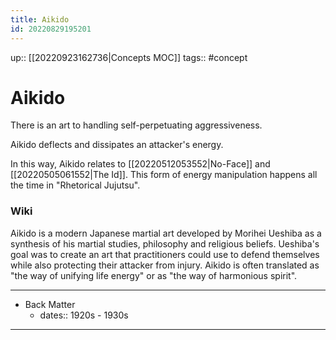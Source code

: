 ```yaml
---
title: Aikido
id: 20220829195201
---
```

up:: [[20220923162736|Concepts MOC]]
tags:: #concept

# Aikido
There is an art to handling self-perpetuating aggressiveness. 

Aikido deflects and dissipates an attacker's energy.

In this way, Aikido relates to [[20220512053552|No-Face]] and [[20220505061552|The Id]]. This form of energy manipulation happens all the time in "Rhetorical Jujutsu".

### Wiki
Aikido is a modern Japanese martial art developed by Morihei Ueshiba as a synthesis of his martial studies, philosophy and religious beliefs. Ueshiba's goal was to create an art that practitioners could use to defend themselves while also protecting their attacker from injury. Aikido is often translated as "the way of unifying life energy" or as "the way of harmonious spirit".

---

- Back Matter
	- dates:: 1920s - 1930s

---